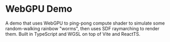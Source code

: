 # WebGPU Demo

A demo that uses WebGPU to ping-pong compute shader to simulate some random-walking rainbow "worms", then uses SDF raymarching to render them. Built
in TypeScript and WGSL on top of Vite and ReactTS.
